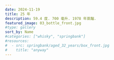 ```yaml
---
date: 2024-11-19
title: 25 年
description: 59.4 度. 700 毫升. 1978 年蒸餾.
featured_image: 03_bottle_front.jpg
#type: gallery
sort_by: Name
#categories: ["whisky", "springbank"]
#resources:
#  - src: springbank/aged_32_years/box_front.jpg
#    title: "anyway"
---
```

